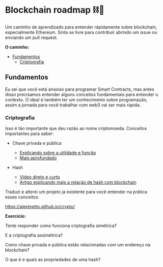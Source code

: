# Blockchain roadmap ⛓🚀

Um caminho de aprendizado para entender rápidamente sobre blockchain, especialmente Ethereum. Sinta se livre para contribuir abrindo um issue ou enviando um pull request.

**O caminho:**

- [Fundamentos](#fundamentos)
  - [Criptografia](#criptografia)

## Fundamentos

Eu sei que você está ansioso para programar Smart Contracts, mas antes disso precisamos entender alguns conceitos fundamentais para entender o contexto. O ideal é também ter um conhecimento sobre programação, assim a jornada para você trabalhar com web3 vai ser mais rápida.

### Criptografia

Isso é tão importante que deu razão ao nome criptomoeda. Conceitos importantes para saber:

- Chave privada e pública

  - [Explicando sobre a utilidade e função](https://www.coinbase.com/pt/learn/crypto-basics/what-is-a-private-key)
  - [Mais aprofundado](https://academy.bit2me.com/pt/que-%C3%A9-uma-chave-privada/)

- Hash
  - [Vídeo direto e curto](https://www.youtube.com/watch?v=b7PQuMn74eo)
  - [Artigo explicando mais a relação de hash com blockchain](https://academy.bit2me.com/pt/que-es-hash/)

Traduzi e alterei um projeto ja existente para você entender na prática esses conceitos.

https://alextnetto.github.io/crypto/

**Exercício:**

Tente responder como funciona criptografia simétrica?

E a criptografia assimétrica?

Como chave privada e pública estão relacionadas com um endereço na blockchain?

O que é e quais as propriedades de uma hash?
